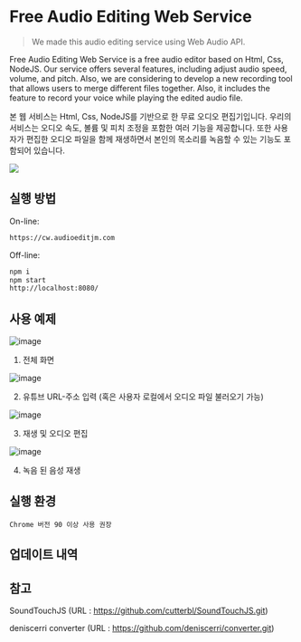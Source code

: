 # Free Audio Editing Web Service
> We made this audio editing service using Web Audio API.

Free Audio Editing Web Service is a free audio editor based on Html, Css, NodeJS. Our service offers several features, including adjust audio speed, volume, and pitch. Also, we are considering to develop a new recording tool that allows users to merge different files together.
Also, it includes the feature to record your voice while playing the edited audio file.

본 웹 서비스는 Html, Css, NodeJS를 기반으로 한 무료 오디오 편집기입니다. 우리의 서비스는 오디오 속도, 볼륨 및 피치 조정을 포함한 여러 기능을 제공합니다. 또한 사용자가 편집한 오디오 파일을 함께 재생하면서 본인의 목소리를 녹음할 수 있는 기능도 포함되어 있습니다.

![](../header.png)

## 실행 방법

On-line:

```sh
https://cw.audioeditjm.com
```

Off-line:

```sh
npm i
npm start
http://localhost:8080/
```

## 사용 예제

![image](https://user-images.githubusercontent.com/74241604/118260255-063f6980-b4ed-11eb-8eb7-af3b48b154ac.png)

1. 전체 화면

![image](https://user-images.githubusercontent.com/74241604/118260281-0d667780-b4ed-11eb-8c2d-90384f20dc45.png)

2. 유튜브 URL-주소 입력
   (혹은 사용자 로컬에서 오디오 파일 불러오기 가능)

![image](https://user-images.githubusercontent.com/74241604/118260331-23743800-b4ed-11eb-80e4-abe15d318af7.png)

3. 재생 및 오디오 편집

![image](https://user-images.githubusercontent.com/74241604/118260376-338c1780-b4ed-11eb-8a3c-77b7672afff2.png)

4. 녹음 된 음성 재생

## 실행 환경

    Chrome 버전 90 이상 사용 권장

## 업데이트 내역



## 참고

SoundTouchJS (URL : https://github.com/cutterbl/SoundTouchJS.git)

deniscerri converter (URL : https://github.com/deniscerri/converter.git)

<!-- Markdown link & img dfn's -->
[npm-image]: https://img.shields.io/npm/v/datadog-metrics.svg?style=flat-square
[npm-url]: https://npmjs.org/package/datadog-metrics
[npm-downloads]: https://img.shields.io/npm/dm/datadog-metrics.svg?style=flat-square
[travis-image]: https://img.shields.io/travis/dbader/node-datadog-metrics/master.svg?style=flat-square
[travis-url]: https://travis-ci.org/dbader/node-datadog-metrics
[wiki]: https://github.com/yourname/yourproject/wiki
